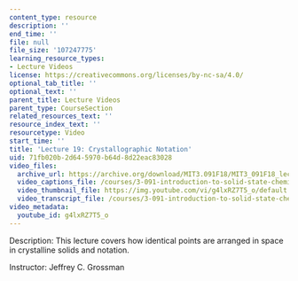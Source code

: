 ```yaml
---
content_type: resource
description: ''
end_time: ''
file: null
file_size: '107247775'
learning_resource_types:
- Lecture Videos
license: https://creativecommons.org/licenses/by-nc-sa/4.0/
optional_tab_title: ''
optional_text: ''
parent_title: Lecture Videos
parent_type: CourseSection
related_resources_text: ''
resource_index_text: ''
resourcetype: Video
start_time: ''
title: 'Lecture 19: Crystallographic Notation'
uid: 71fb020b-2d64-5970-b64d-8d22eac83028
video_files:
  archive_url: https://archive.org/download/MIT3.091F18/MIT3_091F18_lec19_300k.mp4
  video_captions_file: /courses/3-091-introduction-to-solid-state-chemistry-fall-2018/g4lxRZ7T5_o_captions.webvtt
  video_thumbnail_file: https://img.youtube.com/vi/g4lxRZ7T5_o/default.jpg
  video_transcript_file: /courses/3-091-introduction-to-solid-state-chemistry-fall-2018/g4lxRZ7T5_o_transcript.pdf
video_metadata:
  youtube_id: g4lxRZ7T5_o
---
```


Description: This lecture covers how identical points are arranged in space in crystalline solids and notation.

Instructor: Jeffrey C. Grossman

